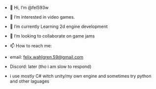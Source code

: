 - 👋 Hi, I’m @fel593w

- 👀 I’m interested in video games.
- 🌱 I’m currently Learning 2d engine development
- 💞️ I’m looking to collaborate on game jams
- 📫 How to reach me:
- email: felix.wahlgren.59@gmail.com
- Discord: later
  (tho i am slow to respond)
- i use mostly C# witch unity/my own engine and sometimes try python and other laguages



<!---
fel593w/fel593w is a ✨ special ✨ repository because its `README.md` (this file) appears on your GitHub profile.
You can click the Preview link to take a look at your changes.
--->
